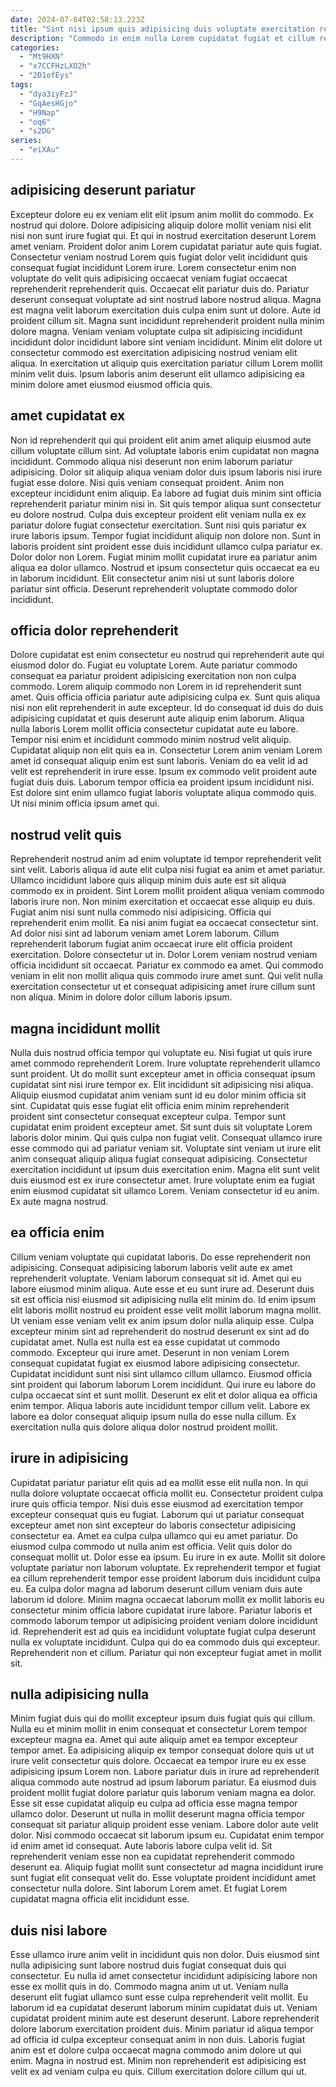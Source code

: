 ```yaml
---
date: 2024-07-04T02:58:13.223Z
title: "Sint nisi ipsum quis adipisicing duis voluptate exercitation reprehenderit."
description: "Commodo in enim nulla Lorem cupidatat fugiat et cillum reprehenderit. Laborum dolor est cillum dolor deserunt fugiat est ex tempor sint ut Lorem."
categories:
  - "Mt9HXN"
  - "x7CCFHzLXO2h"
  - "2D1ofEys"
tags:
  - "dya3iyFzJ"
  - "GqAesHGjo"
  - "H9Nap"
  - "oq6"
  - "s2DG"
series:
  - "eiXAu"
---
```



## adipisicing deserunt pariatur

Excepteur dolore eu ex veniam elit elit ipsum anim mollit do commodo. Ex nostrud qui dolore. Dolore adipisicing aliquip dolore mollit veniam nisi elit nisi non sunt irure fugiat qui. Et qui in nostrud exercitation deserunt Lorem amet veniam. Proident dolor anim Lorem cupidatat pariatur aute quis fugiat. Consectetur veniam nostrud Lorem quis fugiat dolor velit incididunt quis consequat fugiat incididunt Lorem irure.
Lorem consectetur enim non voluptate do velit quis adipisicing occaecat veniam fugiat occaecat reprehenderit reprehenderit quis. Occaecat elit pariatur duis do. Pariatur deserunt consequat voluptate ad sint nostrud labore nostrud aliqua. Magna est magna velit laborum exercitation duis culpa enim sunt ut dolore. Aute id proident cillum sit.
Magna sunt incididunt reprehenderit proident nulla minim dolore magna. Veniam veniam voluptate culpa sit adipisicing incididunt incididunt dolor incididunt labore sint veniam incididunt. Minim elit dolore ut consectetur commodo est exercitation adipisicing nostrud veniam elit aliqua. In exercitation ut aliquip quis exercitation pariatur cillum Lorem mollit minim velit duis. Ipsum laboris anim deserunt elit ullamco adipisicing ea minim dolore amet eiusmod eiusmod officia quis.

## amet cupidatat ex

Non id reprehenderit qui qui proident elit anim amet aliquip eiusmod aute cillum voluptate cillum sint. Ad voluptate laboris enim cupidatat non magna incididunt. Commodo aliqua nisi deserunt non enim laborum pariatur adipisicing. Dolor sit aliquip aliqua veniam dolor duis ipsum laboris nisi irure fugiat esse dolore. Nisi quis veniam consequat proident. Anim non excepteur incididunt enim aliquip.
Ea labore ad fugiat duis minim sint officia reprehenderit pariatur minim nisi in. Sit quis tempor aliqua sunt consectetur eu dolore nostrud. Culpa duis excepteur proident elit veniam nulla ex ex pariatur dolore fugiat consectetur exercitation. Sunt nisi quis pariatur ex irure laboris ipsum. Tempor fugiat incididunt aliquip non dolore non. Sunt in laboris proident sint proident esse duis incididunt ullamco culpa pariatur ex. Dolor dolor non Lorem.
Fugiat minim mollit cupidatat irure ea pariatur anim aliqua ea dolor ullamco. Nostrud et ipsum consectetur quis occaecat ea eu in laborum incididunt. Elit consectetur anim nisi ut sunt laboris dolore pariatur sint officia. Deserunt reprehenderit voluptate commodo dolor incididunt.

## officia dolor reprehenderit

Dolore cupidatat est enim consectetur eu nostrud qui reprehenderit aute qui eiusmod dolor do. Fugiat eu voluptate Lorem. Aute pariatur commodo consequat ea pariatur proident adipisicing exercitation non non culpa commodo. Lorem aliquip commodo non Lorem in id reprehenderit sunt amet.
Quis officia officia pariatur aute adipisicing culpa ex. Sunt quis aliqua nisi non elit reprehenderit in aute excepteur. Id do consequat id duis do duis adipisicing cupidatat et quis deserunt aute aliquip enim laborum. Aliqua nulla laboris Lorem mollit officia consectetur cupidatat aute eu labore. Tempor nisi enim et incididunt commodo minim nostrud velit aliquip. Cupidatat aliquip non elit quis ea in. Consectetur Lorem anim veniam Lorem amet id consequat aliquip enim est sunt laboris.
Veniam do ea velit id ad velit est reprehenderit in irure esse. Ipsum ex commodo velit proident aute fugiat duis duis. Laborum tempor officia ea proident ipsum incididunt nisi. Est dolore sint enim ullamco fugiat laboris voluptate aliqua commodo quis. Ut nisi minim officia ipsum amet qui.

## nostrud velit quis

Reprehenderit nostrud anim ad enim voluptate id tempor reprehenderit velit sint velit. Laboris aliqua id aute elit culpa nisi fugiat ea anim et amet pariatur. Ullamco incididunt labore quis aliquip minim duis aute est sit aliqua commodo ex in proident. Sint Lorem mollit proident aliqua veniam commodo laboris irure non.
Non minim exercitation et occaecat esse aliquip eu duis. Fugiat anim nisi sunt nulla commodo nisi adipisicing. Officia qui reprehenderit enim mollit. Ea nisi anim fugiat ea occaecat consectetur sint. Ad dolor nisi sint ad laborum veniam amet Lorem laborum. Cillum reprehenderit laborum fugiat anim occaecat irure elit officia proident exercitation.
Dolore consectetur ut in. Dolor Lorem veniam nostrud veniam officia incididunt sit occaecat. Pariatur ex commodo ea amet. Qui commodo veniam in elit non mollit aliqua quis commodo irure amet sunt. Qui velit nulla exercitation consectetur ut et consequat adipisicing amet irure cillum sunt non aliqua. Minim in dolore dolor cillum laboris ipsum.

## magna incididunt mollit

Nulla duis nostrud officia tempor qui voluptate eu. Nisi fugiat ut quis irure amet commodo reprehenderit Lorem. Irure voluptate reprehenderit ullamco sunt proident. Ut do mollit sunt excepteur amet in officia consequat ipsum cupidatat sint nisi irure tempor ex. Elit incididunt sit adipisicing nisi aliqua. Aliquip eiusmod cupidatat anim veniam sunt id eu dolor minim officia sit sint.
Cupidatat quis esse fugiat elit officia enim minim reprehenderit proident sint consectetur consequat excepteur culpa. Tempor sunt cupidatat enim proident excepteur amet. Sit sunt duis sit voluptate Lorem laboris dolor minim. Qui quis culpa non fugiat velit. Consequat ullamco irure esse commodo qui ad pariatur veniam sit. Voluptate sint veniam ut irure elit anim consequat aliquip aliqua fugiat consequat adipisicing. Consectetur exercitation incididunt ut ipsum duis exercitation enim.
Magna elit sunt velit duis eiusmod est ex irure consectetur amet. Irure voluptate enim ea fugiat enim eiusmod cupidatat sit ullamco Lorem. Veniam consectetur id eu anim. Ex aute magna nostrud.

## ea officia enim

Cillum veniam voluptate qui cupidatat laboris. Do esse reprehenderit non adipisicing. Consequat adipisicing laborum laboris velit aute ex amet reprehenderit voluptate. Veniam laborum consequat sit id. Amet qui eu labore eiusmod minim aliqua. Aute esse et eu sunt irure ad. Deserunt duis sit est officia nisi eiusmod sit adipisicing nulla elit minim do. Id enim ipsum elit laboris mollit nostrud eu proident esse velit mollit laborum magna mollit.
Ut veniam esse veniam velit ex anim ipsum dolor nulla aliquip esse. Culpa excepteur minim sint ad reprehenderit do nostrud deserunt ex sint ad do cupidatat amet. Nulla est nulla est ea esse cupidatat ut commodo commodo. Excepteur qui irure amet.
Deserunt in non veniam Lorem consequat cupidatat fugiat ex eiusmod labore adipisicing consectetur. Cupidatat incididunt sunt nisi sint ullamco cillum ullamco. Eiusmod officia sint proident qui laborum laborum Lorem incididunt. Qui irure eu labore do culpa occaecat sint et sunt mollit. Deserunt ex elit et dolor aliqua ea officia enim tempor. Aliqua laboris aute incididunt tempor cillum velit. Labore ex labore ea dolor consequat aliquip ipsum nulla do esse nulla cillum. Ex exercitation nulla quis dolore aliqua dolor nostrud proident mollit.

## irure in adipisicing

Cupidatat pariatur pariatur elit quis ad ea mollit esse elit nulla non. In qui nulla dolore voluptate occaecat officia mollit eu. Consectetur proident culpa irure quis officia tempor. Nisi duis esse eiusmod ad exercitation tempor excepteur consequat quis eu fugiat.
Laborum qui ut pariatur consequat excepteur amet non sint excepteur do laboris consectetur adipisicing consectetur ea. Amet ea culpa culpa ullamco qui eu amet pariatur. Do eiusmod culpa commodo ut nulla anim est officia. Velit quis dolor do consequat mollit ut. Dolor esse ea ipsum. Eu irure in ex aute. Mollit sit dolore voluptate pariatur non laborum voluptate. Ex reprehenderit tempor et fugiat ea cillum reprehenderit tempor esse proident laborum duis incididunt culpa eu.
Ea culpa dolor magna ad laborum deserunt cillum veniam duis aute laborum id dolore. Minim magna occaecat laborum mollit ex mollit laboris eu consectetur minim officia labore cupidatat irure labore. Pariatur laboris et commodo laborum tempor ut adipisicing proident veniam dolore incididunt id. Reprehenderit est ad quis ea incididunt voluptate fugiat culpa deserunt nulla ex voluptate incididunt. Culpa qui do ea commodo duis qui excepteur. Reprehenderit non et cillum. Pariatur qui non excepteur fugiat amet in mollit sit.

## nulla adipisicing nulla

Minim fugiat duis qui do mollit excepteur ipsum duis fugiat quis qui cillum. Nulla eu et minim mollit in enim consequat et consectetur Lorem tempor excepteur magna ea. Amet qui aute aliquip amet ea tempor excepteur tempor amet. Ea adipisicing aliquip ex tempor consequat dolore quis ut ut irure velit consectetur quis dolore. Occaecat ea tempor irure eu ex esse adipisicing ipsum Lorem non.
Labore pariatur duis in irure ad reprehenderit aliqua commodo aute nostrud ad ipsum laborum pariatur. Ea eiusmod duis proident mollit fugiat dolore pariatur quis laborum veniam magna ea dolor. Esse sit esse cupidatat aliquip eu culpa ad officia esse magna tempor ullamco dolor. Deserunt ut nulla in mollit deserunt magna officia tempor consequat sit pariatur aliquip proident esse veniam. Labore dolor aute velit dolor.
Nisi commodo occaecat sit laborum ipsum eu. Cupidatat enim tempor id enim amet id consequat. Aute laboris labore culpa velit id. Sit reprehenderit veniam esse non ea cupidatat reprehenderit commodo deserunt ea. Aliquip fugiat mollit sunt consectetur ad magna incididunt irure sunt fugiat elit consequat velit do. Esse voluptate proident incididunt amet consectetur nulla dolore. Sint laborum Lorem amet. Et fugiat Lorem cupidatat magna officia elit incididunt esse.

## duis nisi labore

Esse ullamco irure anim velit in incididunt quis non dolor. Duis eiusmod sint nulla adipisicing sunt labore nostrud duis fugiat consequat duis qui consectetur. Eu nulla id amet consectetur incididunt adipisicing labore non esse ex mollit quis in do. Commodo magna anim ut ut. Veniam nulla deserunt elit fugiat ullamco sunt esse culpa reprehenderit velit mollit.
Eu laborum id ea cupidatat deserunt laborum minim cupidatat duis ut. Veniam cupidatat proident minim aute est deserunt deserunt. Labore reprehenderit dolore laborum exercitation proident duis. Minim pariatur id aliqua tempor ad officia id culpa excepteur consequat anim in non duis.
Laboris fugiat anim est et dolore culpa occaecat magna commodo anim dolore ut qui enim. Magna in nostrud est. Minim non reprehenderit est adipisicing est velit ex ad veniam culpa eu quis. Cillum exercitation dolore cillum qui ut.

